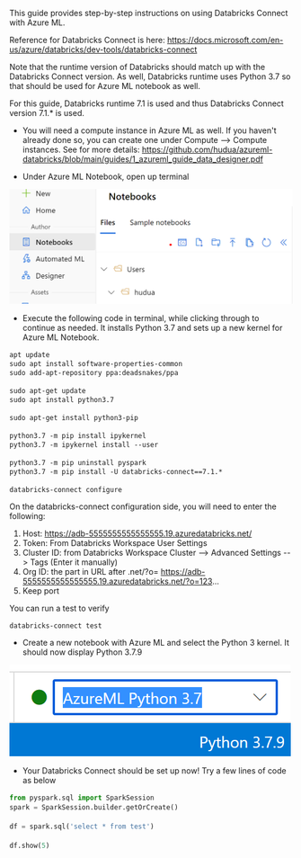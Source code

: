 This guide provides step-by-step instructions on using Databricks Connect with Azure ML. 

Reference for Databricks Connect is here: https://docs.microsoft.com/en-us/azure/databricks/dev-tools/databricks-connect

Note that the runtime version of Databricks should match up with the Databricks Connect version. As well, Databricks runtime uses Python 3.7 so that should be used for Azure ML notebook as well.

For this guide, Databricks runtime 7.1 is used and thus Databricks Connect version 7.1.* is used.

* You will need a compute instance in Azure ML as well. If you haven't already done so, you can create one under Compute --> Compute instances. See for more details: https://github.com/hudua/azureml-databricks/blob/main/guides/1_azureml_guide_data_designer.pdf

* Under Azure ML Notebook, open up terminal

![alt text](/guides/images/adbc1.PNG)

* Execute the following code in terminal, while clicking through to continue as needed. It installs Python 3.7 and sets up a new kernel for Azure ML Notebook.

```console
apt update
sudo apt install software-properties-common
sudo add-apt-repository ppa:deadsnakes/ppa

sudo apt-get update
sudo apt install python3.7

sudo apt-get install python3-pip

python3.7 -m pip install ipykernel
python3.7 -m ipykernel install --user

python3.7 -m pip uninstall pyspark
python3.7 -m pip install -U databricks-connect==7.1.*

databricks-connect configure
```

On the databricks-connect configuration side, you will need to enter the following:

1) Host: https://adb-5555555555555555.19.azuredatabricks.net/
2) Token: From Databricks Workspace User Settings
3) Cluster ID: from Databricks Workspace Cluster --> Advanced Settings --> Tags (Enter it manually)
4) Org ID: the part in URL after .net/?o= https://adb-5555555555555555.19.azuredatabricks.net/?o=123...
5) Keep port

You can run a test to verify

```console
databricks-connect test
```

* Create a new notebook with Azure ML and select the Python 3 kernel. It should now display Python 3.7.9

![alt text](/guides/images/adbc2.PNG)

* Your Databricks Connect should be set up now! Try a few lines of code as below

```python
from pyspark.sql import SparkSession
spark = SparkSession.builder.getOrCreate()

df = spark.sql('select * from test')

df.show(5)
```

